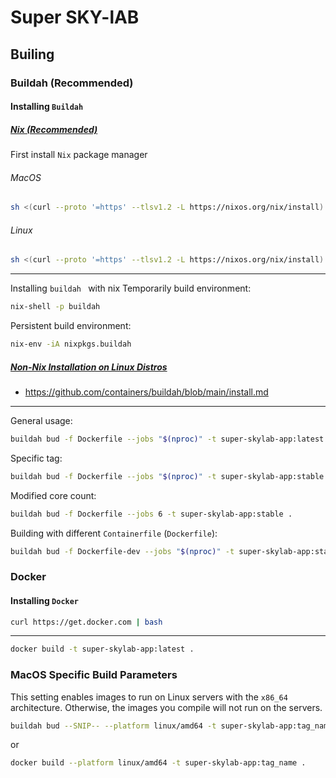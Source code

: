 # Super SKY-lAB 

## Builing 

### Buildah (Recommended)

#### Installing `Buildah`

##### [Nix (Recommended)](https://nixos.org/download/)

First install `Nix` package manager

###### MacOS

```bash
sh <(curl --proto '=https' --tlsv1.2 -L https://nixos.org/nix/install)
```

###### Linux 

```bash 
sh <(curl --proto '=https' --tlsv1.2 -L https://nixos.org/nix/install) --daemon
```
--- 
Installing `buildah ` with nix 
Temporarily build environment:
```bash
nix-shell -p buildah
```
Persistent build environment:
```bash
nix-env -iA nixpkgs.buildah
```

##### [Non-Nix Installation on Linux Distros](https://github.com/containers/buildah/blob/main/install.md)
- https://github.com/containers/buildah/blob/main/install.md

--- 

General usage:
```bash
buildah bud -f Dockerfile --jobs "$(nproc)" -t super-skylab-app:latest .
```

Specific tag:
```bash
buildah bud -f Dockerfile --jobs "$(nproc)" -t super-skylab-app:stable .
```

Modified core count:
```bash
buildah bud -f Dockerfile --jobs 6 -t super-skylab-app:stable .
```

Building with different `Containerfile` (`Dockerfile`):
```bash
buildah bud -f Dockerfile-dev --jobs "$(nproc)" -t super-skylab-app:stable .
```


### Docker 

#### Installing `Docker`

```bash
curl https://get.docker.com | bash
```

--- 

```bash 
docker build -t super-skylab-app:latest .
```

### MacOS Specific Build Parameters
This setting enables images to run on Linux servers with the `x86_64` architecture. Otherwise, the images you compile will not run on the servers.
```bash 
buildah bud --SNIP-- --platform linux/amd64 -t super-skylab-app:tag_name .
```

or 

```bash 
docker build --platform linux/amd64 -t super-skylab-app:tag_name .
```
